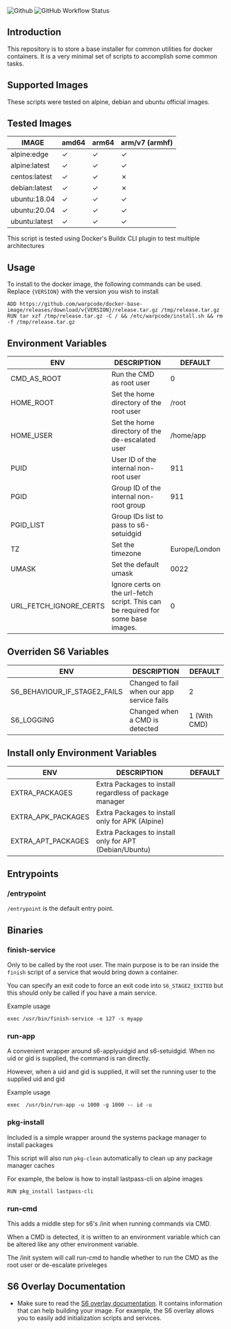 ![Github](https://img.shields.io/badge/Warpcode-Github-green?logo=github&style=for-the-badge) ![GitHub Workflow Status](https://img.shields.io/github/workflow/status/warpcode/docker-base-image/Build%20the%20image?style=for-the-badge)

## Introduction
This repository is to store a base installer for common utilities for docker containers.
It is a very minimal set of scripts to accomplish some common tasks.

## Supported Images
These scripts were tested on alpine, debian and ubuntu official images.

## Tested Images
| IMAGE         | amd64   | arm64   | arm/v7 (armhf) |
|---------------|---------|---------|----------------|
| alpine:edge   | &check; | &check; | &check;        |
| alpine:latest | &check; | &check; | &check;        |
| centos:latest | &check; | &check; | &cross;        |
| debian:latest | &check; | &check; | &cross;        |
| ubuntu:18.04  | &check; | &check; | &check;        |
| ubuntu:20.04  | &check; | &check; | &check;        |
| ubuntu:latest | &check; | &check; | &check;        |

This script is tested using Docker's Buildx CLI plugin to test multiple architectures

## Usage
To install to the docker image, the following commands can be used.
Replace `{VERSION}` with the version you wish to install
```
ADD https://github.com/warpcode/docker-base-image/releases/download/v{VERSION}/release.tar.gz /tmp/release.tar.gz
RUN tar xzf /tmp/release.tar.gz -C / && /etc/warpcode/install.sh && rm -f /tmp/release.tar.gz
```

## Environment Variables
| ENV                    | DESCRIPTION                                                                      | DEFAULT       |
|------------------------|----------------------------------------------------------------------------------|---------------|
| CMD_AS_ROOT            | Run the CMD as root user                                                         | 0             |
| HOME_ROOT              | Set the home directory of the root user                                          | /root         |
| HOME_USER              | Set the home directory of the de-escalated user                                  | /home/app     |
| PUID                   | User ID of the internal non-root user                                            | 911           |
| PGID                   | Group ID of the internal non-root group                                          | 911           |
| PGID_LIST              | Group IDs list to pass to s6-setuidgid                                           |               |
| TZ                     | Set the timezone                                                                 | Europe/London |
| UMASK                  | Set the default umask                                                            | 0022          |
| URL_FETCH_IGNORE_CERTS | Ignore certs on the url-fetch script. This can be required for some base images. | 0


## Overriden S6 Variables
| ENV                          | DESCRIPTION                                | DEFAULT      |
|------------------------------|--------------------------------------------|--------------|
| S6_BEHAVIOUR_IF_STAGE2_FAILS | Changed to fail when our app service fails | 2            |
| S6_LOGGING                   | Changed when a CMD is detected             | 1 (With CMD) |


## Install only Environment Variables
| ENV                | DESCRIPTION                                             | DEFAULT       |
|--------------------|---------------------------------------------------------|---------------|
| EXTRA_PACKAGES     | Extra Packages to install regardless of package manager |               |
| EXTRA_APK_PACKAGES | Extra Packages to install only for APK (Alpine)         |               |
| EXTRA_APT_PACKAGES | Extra Packages to install only for APT (Debian/Ubuntu)  |               |

## Entrypoints
### /entrypoint
`/entrypoint` is the default entry point.


## Binaries

### finish-service
Only to be called by the root user. The main purpose is to be ran inside the `finish` script of a service that would bring down a container.

You can specify an exit code to force an exit code into `S6_STAGE2_EXITED` but this should only be called if you have
a main service.

Example usage
```
exec /usr/bin/finish-service -e 127 -s myapp
```

### run-app
A convenient wrapper around s6-applyuidgid and s6-setuidgid. When no uid or gid is supplied, the command is ran directly.

However, when a uid and gid is supplied, it will set the running user to the supplied uid and gid

Example usage
```
exec  /usr/bin/run-app -u 1000 -g 1000 -- id -u
```

### pkg-install
Included is a simple wrapper around the systems package manager to install packages

This script will also run `pkg-clean` automatically to clean up any package manager caches

For example, the below is how to install lastpass-cli on alpine images

```
RUN pkg_install lastpass-cli
```

### run-cmd
This adds a middle step for s6's /init when running commands via CMD.

When a CMD is detected, it is written to an environment variable which can be altered like any other environment variable.

The /init system will call run-cmd to handle whether to run the CMD as the root user or de-escalate priveleges

## S6 Overlay Documentation
* Make sure to read the [S6 overlay documentation].  It contains information
that can help building your image.  For example, the S6 overlay allows you to
easily add initialization scripts and services.

[S6 overlay documentation]: https://github.com/just-containers/s6-overlay/blob/master/README.md

[TimeZone]: http://en.wikipedia.org/wiki/List_of_tz_database_time_zones
